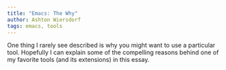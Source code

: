 ```yaml
---
title: "Emacs: The Why"
author: Ashton Wiersdorf
tags: emacs, tools
---
```


One thing I rarely see described is why you might want to use a particular tool. Hopefully I can explain some of the compelling reasons behind one of my favorite tools (and its extensions) in this essay.